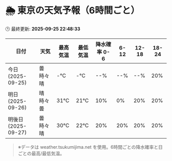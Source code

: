 # 🌦️ 東京の天気予報（6時間ごと）

🕒 最終更新: **2025-09-25 22:48:33**

| 日付 | 天気 | 最高気温 | 最低気温 | 降水確率 0-6 | 6-12 | 12-18 | 18-24 |
|------|------|----------|----------|------------|------|------|------|
| 今日 (2025-09-25) | 曇時々晴 | -℃ | -℃ | --% | --% | --% | 20% |
| 明日 (2025-09-26) | 晴時々曇 | 31℃ | 21℃ | 10% | 0% | 20% | 20% |
| 明後日 (2025-09-27) | 曇時々晴 | 30℃ | 22℃ | 20% | 20% | 20% | 20% |

> ※データは weather.tsukumijima.net を使用。6時間ごとの降水確率と日ごとの最高/最低気温。